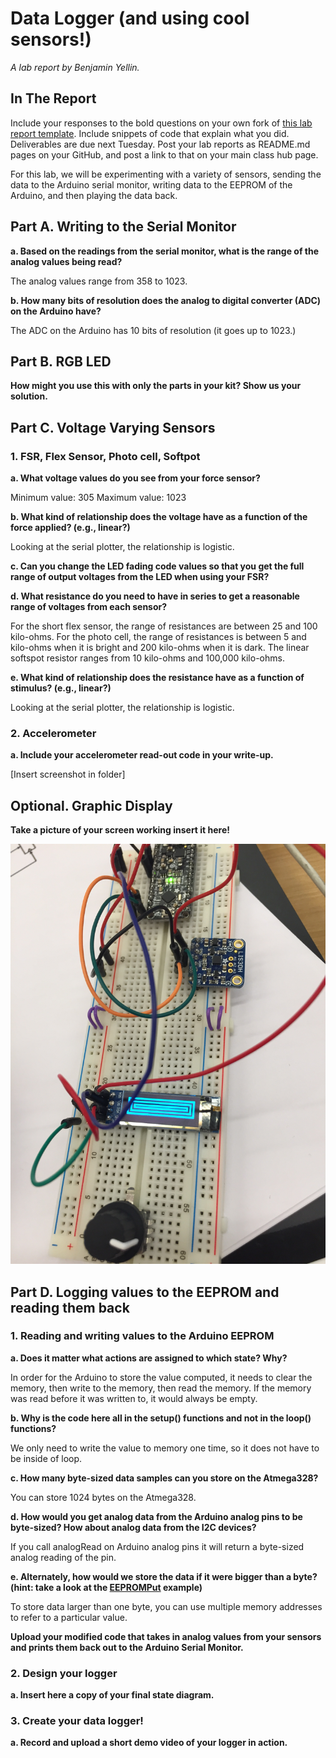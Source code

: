 # Data Logger (and using cool sensors!)

*A lab report by Benjamin Yellin.*

## In The Report

Include your responses to the bold questions on your own fork of [this lab report template](https://github.com/FAR-Lab/IDD-Fa18-Lab2). Include snippets of code that explain what you did. Deliverables are due next Tuesday. Post your lab reports as README.md pages on your GitHub, and post a link to that on your main class hub page.

For this lab, we will be experimenting with a variety of sensors, sending the data to the Arduino serial monitor, writing data to the EEPROM of the Arduino, and then playing the data back.

## Part A.  Writing to the Serial Monitor
 
**a. Based on the readings from the serial monitor, what is the range of the analog values being read?**

The analog values range from 358 to 1023.  
 
**b. How many bits of resolution does the analog to digital converter (ADC) on the Arduino have?**

The ADC on the Arduino has 10 bits of resolution (it goes up to 1023.)

## Part B. RGB LED

**How might you use this with only the parts in your kit? Show us your solution.**

## Part C. Voltage Varying Sensors 
 
### 1. FSR, Flex Sensor, Photo cell, Softpot

**a. What voltage values do you see from your force sensor?**

Minimum value: 305
Maximum value: 1023

**b. What kind of relationship does the voltage have as a function of the force applied? (e.g., linear?)**

Looking at the serial plotter, the relationship is logistic. 

**c. Can you change the LED fading code values so that you get the full range of output voltages from the LED when using your FSR?**

**d. What resistance do you need to have in series to get a reasonable range of voltages from each sensor?**

For the short flex sensor, the range of resistances are between 25 and 100 kilo-ohms. For the photo cell, the range of resistances is between 5 and kilo-ohms when it is bright and 200 kilo-ohms when it is dark. The linear softspot resistor ranges from 10 kilo-ohms and 100,000 kilo-ohms. 

**e. What kind of relationship does the resistance have as a function of stimulus? (e.g., linear?)**

Looking at the serial plotter, the relationship is logistic. 

### 2. Accelerometer
 
**a. Include your accelerometer read-out code in your write-up.**

[Insert screenshot in folder]

## Optional. Graphic Display

**Take a picture of your screen working insert it here!**

![](https://github.com/byellin/IDD-Fa19-Lab3/blob/master/Graphic%20Display.JPG)

## Part D. Logging values to the EEPROM and reading them back
 
### 1. Reading and writing values to the Arduino EEPROM

**a. Does it matter what actions are assigned to which state? Why?**

In order for the Arduino to store the value computed, it needs to clear the memory, then write to the memory, then read the memory. If the memory was read before it was written to, it would always be empty. 

**b. Why is the code here all in the setup() functions and not in the loop() functions?**

We only need to write the value to memory one time, so it does not have to be inside of loop. 

**c. How many byte-sized data samples can you store on the Atmega328?**

You can store 1024 bytes on the Atmega328. 

**d. How would you get analog data from the Arduino analog pins to be byte-sized? How about analog data from the I2C devices?**

If you call analogRead on Arduino analog pins it will return a byte-sized analog reading of the pin. 

**e. Alternately, how would we store the data if it were bigger than a byte? (hint: take a look at the [EEPROMPut](https://www.arduino.cc/en/Reference/EEPROMPut) example)**

To store data larger than one byte, you can use multiple memory addresses to refer to a particular value. 

**Upload your modified code that takes in analog values from your sensors and prints them back out to the Arduino Serial Monitor.**

### 2. Design your logger
 
**a. Insert here a copy of your final state diagram.**

### 3. Create your data logger!
 
**a. Record and upload a short demo video of your logger in action.**
